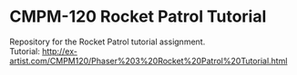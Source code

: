 # CMPM-120 Rocket Patrol Tutorial
Repository for the Rocket Patrol tutorial assignment.  
Tutorial: http://ex-artist.com/CMPM120/Phaser%203%20Rocket%20Patrol%20Tutorial.html  
